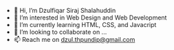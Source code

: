 - 👋 Hi, I’m Dzulfiqar Siraj Shalahuddin
- 👀 I’m interested in Web Design and Web Development
- 🌱 I’m currently learning HTML, CSS, and Javacript
- 💞️ I’m looking to collaborate on ...
- 📫 Reach me on dzul.thpundip@gmail.com

<!---
DzulfiqarSiraj/DzulfiqarSiraj is a ✨ special ✨ repository because its `README.md` (this file) appears on your GitHub profile.
You can click the Preview link to take a look at your changes.
--->

